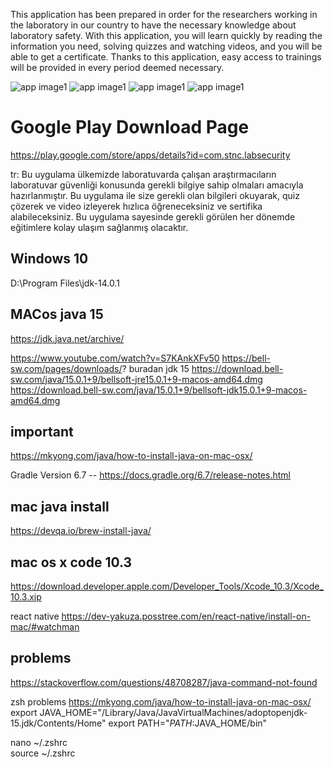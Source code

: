 
This application has been prepared in order for the researchers working in the laboratory in our country to have the necessary knowledge about laboratory safety.
With this application, you will learn quickly by reading the information you need, 
solving quizzes and watching videos, and you will be able to get a certificate.
 Thanks to this application, easy access to trainings will be provided in every period deemed necessary.

![app image1](tools/pictures/app1.png?raw=true "app1")
![app image1](tools/pictures/app2.png?raw=true "app 2")
![app image1](tools/pictures/app3.png?raw=true "app 3")
![app image1](tools/pictures/app4.png?raw=true "app 4")

# Google Play Download Page

https://play.google.com/store/apps/details?id=com.stnc.labsecurity




tr:
Bu uygulama ülkemizde laboratuvarda çalışan araştırmacıların laboratuvar güvenliği konusunda gerekli bilgiye sahip olmaları amacıyla hazırlanmıştır. 
Bu uygulama ile size gerekli olan bilgileri okuyarak, quiz çözerek ve video izleyerek hızlıca öğreneceksiniz ve sertifika alabileceksiniz. 
Bu uygulama sayesinde gerekli görülen her dönemde eğitimlere kolay ulaşım sağlanmış olacaktır.





## Windows 10 
D:\Program Files\jdk-14.0.1

## MACos java 15 
https://jdk.java.net/archive/

https://www.youtube.com/watch?v=S7KAnkXFv50
https://bell-sw.com/pages/downloads/? buradan jdk 15 
https://download.bell-sw.com/java/15.0.1+9/bellsoft-jre15.0.1+9-macos-amd64.dmg
https://download.bell-sw.com/java/15.0.1+9/bellsoft-jdk15.0.1+9-macos-amd64.dmg


## important 
https://mkyong.com/java/how-to-install-java-on-mac-osx/

Gradle Version 6.7 -- https://docs.gradle.org/6.7/release-notes.html

## mac java install 
https://devqa.io/brew-install-java/

## mac os x code 10.3 
https://download.developer.apple.com/Developer_Tools/Xcode_10.3/Xcode_10.3.xip

react native 
https://dev-yakuza.posstree.com/en/react-native/install-on-mac/#watchman

## problems

https://stackoverflow.com/questions/48708287/java-command-not-found

zsh problems https://mkyong.com/java/how-to-install-java-on-mac-osx/
export JAVA_HOME="/Library/Java/JavaVirtualMachines/adoptopenjdk-15.jdk/Contents/Home"
export PATH="$PATH:$JAVA_HOME/bin"


nano ~/.zshrc   
source ~/.zshrc 

